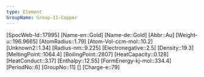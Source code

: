```yaml
---
type: Element
GroupName: Group-11-Copper
---
```

[SpocWeb-Id::17995]
[Name-en::Gold]
[Name-de::Gold]
[Abbr::Au]
[Weight-u::196.9665]
[AtomRadius::1.79]
[Atom-Vol-ccm-mol::10.2]
[Unknown2::1.34]
[Radius-nm::9.225]
[Electronegative::2.5]
[Density::19.3]
[MeltingPoint::1064.4]
[BoilingPoint::2807]
[HeatCapacity::0.128]
[HeatConduct::3.17]
[Enthalpy::12.55]
[FormEnergy-kj-mol::334.4]
[PeriodNo::6]
[GroupNo::11]
[]
[Charge-e::79]

